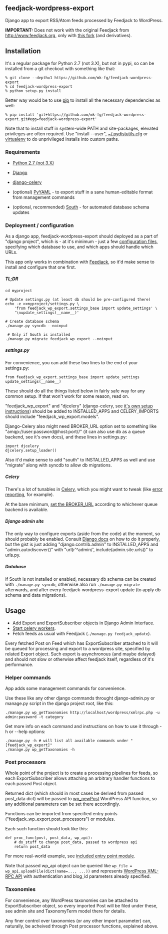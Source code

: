 feedjack-wordpress-export
--------------------

Django app to export RSS/Atom feeds processed by Feedjack to WordPress.

**IMPORTANT:** Does not work with the original Feedjack from
http://www.feedjack.org, only with [this
fork](https://github.com/mk-fg/feedjack) (and derivatives).


Installation
--------------------

It's a regular package for Python 2.7 (not 3.X), but not in pypi, so can be
installed from a git checkout with something like that:

	% git clone --depth=1 https://github.com/mk-fg/feedjack-wordpress-export
	% cd feedjack-wordpress-export
	% python setup.py install

Better way would be to use [pip](http://pip-installer.org/) to install all the
necessary dependencies as well:

	% pip install 'git+https://github.com/mk-fg/feedjack-wordpress-export.git#egg=feedjack-wordpress-export'

Note that to install stuff in system-wide PATH and site-packages, elevated
privileges are often required.
Use "install --user",
[~/.pydistutils.cfg](http://docs.python.org/install/index.html#distutils-configuration-files)
or [virtualenv](http://pypi.python.org/pypi/virtualenv) to do unprivileged
installs into custom paths.


### Requirements

* [Python 2.7 (not 3.X)](http://python.org/)

* [Django](http://djangoproject.com)
* [django-celery](http://celeryproject.org)

* (optional) [PyYAML](http://pyyaml.org/wiki/PyYAML) - to export stuff in a sane
	human-editable format from management commands

* (optional, recommended) [South](http://south.aeracode.org) - for automated
	database schema updates


### Deployment / configuration

As a django app, feedjack-wordpress-export should deployed as a part of "django
project", which is - at it's minimum - just a few [configuration
files](https://docs.djangoproject.com/en/dev/topics/settings/), specifying which
database to use, and which apps should handle which URLs.

This app only works in combination with [Feedjack](https://github.com/mk-fg/feedjack),
so it'd make sense to install and configure that one first.


##### TL;DR

	cd myproject

	# Update settings.py (at least db should be pre-configured there)
	echo -e >>myproject/settings.py \
		'from feedjack_wp_export.settings_base import update_settings' \
		'\nupdate_settings(__name__)'

	# Create database schema
	./manage.py syncdb --noinput

	 # Only if South is installed
	./manage.py migrate feedjack_wp_export --noinput


##### settings.py

For convenience, you can add these two lines to the end of your settings.py:

	from feedjack_wp_export.settings_base import update_settings
	update_settings(__name__)

These should do all the things listed below in fairly safe way for any common
setup. If that won't work for some reason, read on.

"feedjack_wp_export" and "djcelery" (django-celery, see [it's own setup
instructions](http://docs.celeryproject.org/en/latest/django/index.html)) should
be added to INSTALLED_APPS and CELERY_IMPORTS should include
"feedjack_wp_export.models".

Django-Celery also might need BROKER_URL option set to something like
"amqp://user:password@host:port//" (it can also use db as a queue backend, see
it's own docs), and these lines in settings.py:

	import djcelery
	djcelery.setup_loader()

Also it'd make sense to add "south" to INSTALLED_APPS as well and use "migrate"
along with syncdb to allow db migrations.


##### Celery

There's a lot of tunables in [Celery](http://docs.celeryproject.org/), which you
might want to tweak (like [error
reporting](http://docs.celeryproject.org/en/latest/configuration.html#error-e-mails),
for example).

At the bare minimum, [set the
BROKER_URL](http://docs.celeryproject.org/en/latest/getting-started/first-steps-with-celery.html#celerytut-broker)
according to whichever queue backend is available.


##### Django admin site

The only way to configure exports (aside from the code) at the moment, so should
probably be enabled.  Consult [Django
docs](https://docs.djangoproject.com/en/dev/ref/contrib/admin/) on how to do it
properly, but the gist is just adding "django.contrib.admin" to INSTALLED_APPS
and "admin.autodiscover()" with "url(r'^admin/', include(admin.site.urls))" to
urls.py.


##### Database

If South is not installed or enabled, necessary db schema can be created with
`./manage.py syncdb`, otherwise also run `./manage.py migrate` afterwards, and
after every feedjack-wordpress-export update (to apply db schema and data
migrations).



Usage
--------------------

* Add Export and ExportSubscriber objects in Django Admin Interface.
* [Start celery workers](http://docs.celeryproject.org/en/latest/userguide/workers.html).
* Fetch feeds as usual with Feedjack (`./manage.py feedjack_update`).

Every fetched Post on Feed which has ExportSubscriber attached to it will be
queued for processing and export to a wordpress site, specified by related
Export object.
Such export is asynchronous (and maybe delayed) and should not slow or otherwise
affect feedjack itself, regardless of it's performance.


### Helper commands

App adds some management commands for convenience.

Use these like any other django commands throught django-admin.py or manage.py
script in the django project root, like this:

	./manage.py wp_getTaxonomies http://localhost/wordpress/xmlrpc.php -u admin:password -t category

Get more info on each command and instructions on how to use it through -h or --help options:

	./manage.py -h # will list all available commands under "[feedjack_wp_export]"
	./manage.py wp_getTaxonomies -h


### Post processors

Whole point of the project is to create a processing pipelines for feeds, so
each ExportSubscriber allows attaching an arbitrary handler functions to each
passed Post object.

Returned dict (which should in most cases be derived from passed post_data dict)
will be passed to
[wp_newPost](https://codex.wordpress.org/XML-RPC_WordPress_API/Posts#wp.newPost)
WordPress API function, so any additional parameters can be set there
accordingly.

Functions can be imported from specified entry points
("feedjack_wp_export.post_processors") or modules.

Each such function should look like this:

	def proc_func(post, post_data, wp_api):
		# do_stuff to change post_data, passed to wordpress api
		return post_data

For more real-world example, see [included entry point
module](https://github.com/mk-fg/feedjack-wordpress-export/blob/master/feedjack_wp_export/entry_point_examples.py).

Note that passed wp_api object can be queried like `wp_file =
wp_api.uploadFile(dict(name=..., ...))` and represents [WordPress XML-RPC
API](https://codex.wordpress.org/XML-RPC_WordPress_API) with authentication and
blog_id parameters already specified.


### Taxonomies

For convenience, any WordPress taxonomies can be attached to ExportSubscriber
object, so every imported Post will be filed under these, see admin site and
TaxonomyTerm model there for details.

Any finer control over taxonomies (or any other import parameter) can,
naturally, be acheived through Post processor functions, explained above.

